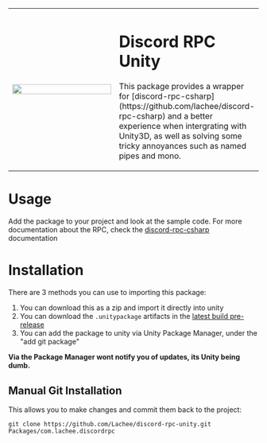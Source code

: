 
<table frame="void">
    <tr>
      <td width="200px">
        <img src="https://raw.githubusercontent.com/Lachee/discord-rpc-unity/master/Resources/discord_logo.png" align="center" width="100%" />
      </td>
      <td>
        <h1>Discord RPC Unity</h1>
        <p>
          This package provides a wrapper for [discord-rpc-csharp](https://github.com/lachee/discord-rpc-csharp) and
          a  better experience when intergrating with Unity3D, as well as solving some tricky annoyances such as named pipes and mono.
        </p>
      </td>
    </tr>
</table>

# Usage
Add the package to your project and look at the sample code. For more documentation about the RPC, check the 
[discord-rpc-csharp](https://github.com/lachee/discord-rpc-csharp) documentation

# Installation

<!--[![latest](https://github.com/Lachee/unity-utilities/actions/workflows/release.yml/badge.svg?branch=master)](https://github.com/Lachee/unity-utilities/actions/workflows/release.yml)-->

There are 3 methods you can use to importing this package:
1. You can download this as a zip and import it directly into unity
2. You can download the `.unitypackage` artifacts in the [latest build pre-release](https://github.com/Lachee/discord-rpc-unity/releases/tag/latest)
3. You can add the package to unity via Unity Package Manager, under the "add git package"

**Via the Package Manager wont notify you of updates, its Unity being dumb.**

## Manual Git Installation
This allows you to make changes and commit them back to the project:
```
git clone https://github.com/Lachee/discord-rpc-unity.git Packages/com.lachee.discordrpc
```
